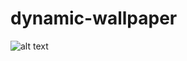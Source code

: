 # dynamic-wallpaper

![alt text](https://kylewhirl.com/dynamic-wallpaper/instructions.GIF "Logo Title Text 1")
